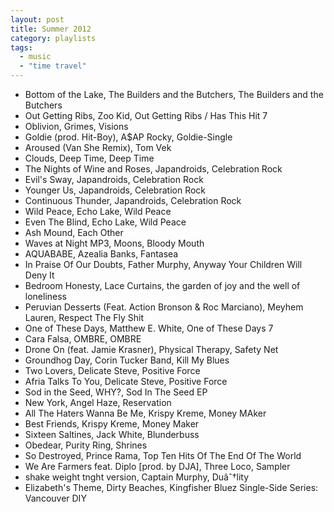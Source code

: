 ```yaml
---
layout: post
title: Summer 2012
category: playlists
tags: 
  - music
  - "time travel"
---
```

* Bottom of the Lake, The Builders and the Butchers, The Builders and the Butchers
* Out Getting Ribs, Zoo Kid, Out Getting Ribs / Has This Hit 7
* Oblivion, Grimes, Visions
* Goldie (prod. Hit-Boy), A$AP Rocky, Goldie-Single
* Aroused (Van She Remix), Tom Vek
* Clouds, Deep Time, Deep Time
* The Nights of Wine and Roses, Japandroids, Celebration Rock
* Evil's Sway, Japandroids, Celebration Rock
* Younger Us, Japandroids, Celebration Rock
* Continuous Thunder, Japandroids, Celebration Rock
* Wild Peace, Echo Lake, Wild Peace
* Even The Blind, Echo Lake, Wild Peace
* Ash Mound, Each Other
* Waves at Night MP3, Moons, Bloody Mouth
* AQUABABE, Azealia Banks, Fantasea
* In Praise Of Our Doubts, Father Murphy, Anyway Your Children Will Deny It
* Bedroom Honesty, Lace Curtains, the garden of joy and the well of loneliness
* Peruvian Desserts (Feat. Action Bronson &#38; Roc Marciano), Meyhem Lauren, Respect The Fly Shit
* One of These Days, Matthew E. White, One of These Days 7
* Cara Falsa, OMBRE, OMBRE
* Drone On (feat. Jamie Krasner), Physical Therapy, Safety Net
* Groundhog Day, Corin Tucker Band, Kill My Blues
* Two Lovers, Delicate Steve, Positive Force
* Afria Talks To You, Delicate Steve, Positive Force
* Sod in the Seed, WHY?, Sod In The Seed EP
* New York, Angel Haze, Reservation
* All The Haters Wanna Be Me, Krispy Kreme, Money MAker
* Best Friends, Krispy Kreme, Money Maker
* Sixteen Saltines, Jack White, Blunderbuss
* Obedear, Purity Ring, Shrines
* So Destroyed, Prince Rama, Top Ten Hits Of The End Of The World
* We Are Farmers feat. Diplo [prod. by DJA], Three Loco, Sampler
* shake weight tnght version, Captain Murphy, Duâˆ†lity
* Elizabeth's Theme, Dirty Beaches, Kingfisher Bluez Single-Side Series: Vancouver DIY